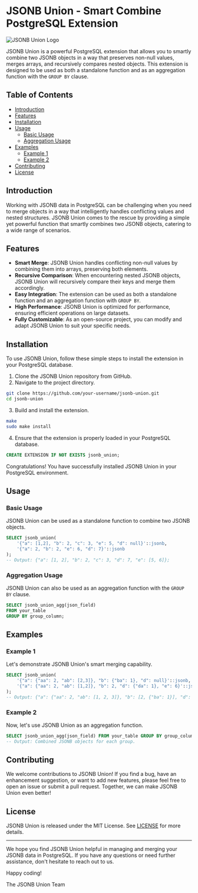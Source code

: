 # JSONB Union - Smart Combine PostgreSQL Extension

![JSONB Union Logo](https://your-domain.com/path/to/logo.png)

JSONB Union is a powerful PostgreSQL extension that allows you to smartly combine two JSONB objects in a way that preserves non-null values, merges arrays, and recursively compares nested objects. This extension is designed to be used as both a standalone function and as an aggregation function with the `GROUP BY` clause.

## Table of Contents

- [Introduction](#introduction)
- [Features](#features)
- [Installation](#installation)
- [Usage](#usage)
  - [Basic Usage](#basic-usage)
  - [Aggregation Usage](#aggregation-usage)
- [Examples](#examples)
  - [Example 1](#example-1)
  - [Example 2](#example-2)
- [Contributing](#contributing)
- [License](#license)

## Introduction

Working with JSONB data in PostgreSQL can be challenging when you need to merge objects in a way that intelligently handles conflicting values and nested structures. JSONB Union comes to the rescue by providing a simple yet powerful function that smartly combines two JSONB objects, catering to a wide range of scenarios.

## Features

- **Smart Merge**: JSONB Union handles conflicting non-null values by combining them into arrays, preserving both elements.
- **Recursive Comparison**: When encountering nested JSONB objects, JSONB Union will recursively compare their keys and merge them accordingly.
- **Easy Integration**: The extension can be used as both a standalone function and an aggregation function with `GROUP BY`.
- **High Performance**: JSONB Union is optimized for performance, ensuring efficient operations on large datasets.
- **Fully Customizable**: As an open-source project, you can modify and adapt JSONB Union to suit your specific needs.

## Installation

To use JSONB Union, follow these simple steps to install the extension in your PostgreSQL database.

1. Clone the JSONB Union repository from GitHub.
2. Navigate to the project directory.

```bash
git clone https://github.com/your-username/jsonb-union.git
cd jsonb-union
```

3. Build and install the extension.

```bash
make
sudo make install
```

4. Ensure that the extension is properly loaded in your PostgreSQL database.

```sql
CREATE EXTENSION IF NOT EXISTS jsonb_union;
```

Congratulations! You have successfully installed JSONB Union in your PostgreSQL environment.

## Usage

### Basic Usage

JSONB Union can be used as a standalone function to combine two JSONB objects.

```sql
SELECT jsonb_union(
    '{"a": [1,2], "b": 2, "c": 3, "e": 5, "d": null}'::jsonb,
    '{"a": 2, "b": 2, "e": 6, "d": 7}'::jsonb
);
-- Output: {"a": [1, 2], "b": 2, "c": 3, "d": 7, "e": [5, 6]};
```

### Aggregation Usage

JSONB Union can also be used as an aggregation function with the `GROUP BY` clause.

```sql
SELECT jsonb_union_agg(json_field)
FROM your_table
GROUP BY group_column;
```

## Examples

### Example 1

Let's demonstrate JSONB Union's smart merging capability.

```sql
SELECT jsonb_union(
    '{"a": {"aa": 2, "ab": [2,3]}, "b": {"ba": 1}, "d": null}'::jsonb,
    '{"a": {"aa": 2, "ab": [1,2]}, "b": 2, "d": {"da": 1}, "e": 6}'::jsonb
);
-- Output: {"a": {"aa": 2, "ab": [1, 2, 3]}, "b": [2, {"ba": 1}], "d": {"da": 1}, "e": 6}
```

### Example 2

Now, let's use JSONB Union as an aggregation function.

```sql
SELECT jsonb_union_agg(json_field) FROM your_table GROUP BY group_column;
-- Output: Combined JSONB objects for each group.
```

## Contributing

We welcome contributions to JSONB Union! If you find a bug, have an enhancement suggestion, or want to add new features, please feel free to open an issue or submit a pull request. Together, we can make JSONB Union even better!

## License

JSONB Union is released under the MIT License. See [LICENSE](LICENSE) for more details.

---

We hope you find JSONB Union helpful in managing and merging your JSONB data in PostgreSQL. If you have any questions or need further assistance, don't hesitate to reach out to us.

Happy coding!

The JSONB Union Team
